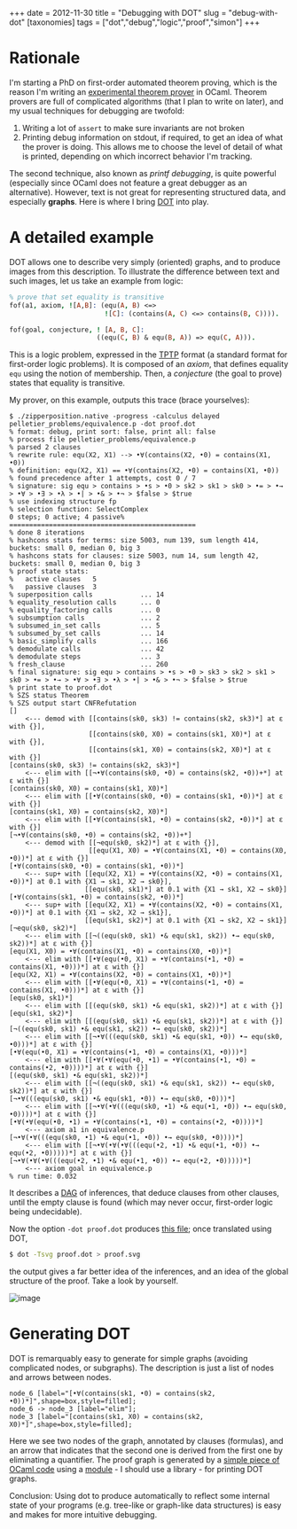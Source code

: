 +++
date = 2012-11-30
title = "Debugging with DOT"
slug = "debug-with-dot"
[taxonomies]
tags = ["dot","debug","logic","proof","simon"]
+++
# Rationale
I'm starting a PhD on first-order automated theorem proving, which is the reason I'm writing an [experimental theorem prover](http://github.com/c-cube/zipperposition/) in OCaml. Theorem provers are full of complicated algorithms (that I plan to write on later), and my usual techniques for debugging are twofold:

1.  Writing a lot of `assert` to make sure invariants are not broken
2.  Printing debug information on stdout, if required, to get an idea of what the prover is doing. This allows me to choose the level of detail of what is printed, depending on which incorrect behavior I'm tracking.

The second technique, also known as *printf debugging*, is quite powerful (especially since OCaml does not feature a great debugger as an alternative). However, text is not great for representing structured data, and especially **graphs**. Here is where I bring [DOT](http://graphviz.org/) into play.

<!-- more -->

# A detailed example

DOT allows one to describe very simply (oriented) graphs, and to produce images from this description. To illustrate the difference between text and such images, let us take an example from logic:

```prolog
% prove that set equality is transitive
fof(a1, axiom, ![A,B]: (equ(A, B) <=>
                        ![C]: (contains(A, C) <=> contains(B, C)))).

fof(goal, conjecture, ! [A, B, C]:
                      ((equ(C, B) & equ(B, A)) => equ(C, A))).
```

This is a logic problem, expressed in the [TPTP](http://www.cs.miami.edu/~tptp/%20/) format (a standard format for first-order logic problems). It is composed of an *axiom*, that defines equality `equ` using the notion of membership. Then, a *conjecture* (the goal to prove) states that equality is transitive.

My prover, on this example, outputs this trace (brace yourselves):

    $ ./zipperposition.native -progress -calculus delayed pelletier_problems/equivalence.p -dot proof.dot
    % format: debug, print sort: false, print all: false
    % process file pelletier_problems/equivalence.p
    % parsed 2 clauses
    % rewrite rule: equ(X2, X1) --> •∀(contains(X2, •0) = contains(X1, •0))
    % definition: equ(X2, X1) == •∀(contains(X2, •0) = contains(X1, •0))
    % found precedence after 1 attempts, cost 0 / 7
    % signature: sig equ > contains > •s > •0 > sk2 > sk1 > sk0 > •= > •→ > •∀ > •∃ > •λ > •| > •& > •¬ > $false > $true
    % use indexing structure fp
    % selection function: SelectComplex
    0 steps; 0 active; 4 passive% ===============================================
    % done 8 iterations
    % hashcons stats for terms: size 5003, num 139, sum length 414, buckets: small 0, median 0, big 3
    % hashcons stats for clauses: size 5003, num 14, sum length 42, buckets: small 0, median 0, big 3
    % proof state stats:
    %   active clauses   5
    %   passive clauses  3
    % superposition calls            ... 14
    % equality_resolution calls      ... 0
    % equality_factoring calls       ... 0
    % subsumption calls              ... 2
    % subsumed_in_set calls          ... 5
    % subsumed_by_set calls          ... 14
    % basic_simplify calls           ... 166
    % demodulate calls               ... 42
    % demodulate steps               ... 3
    % fresh_clause                   ... 260
    % final signature: sig equ > contains > •s > •0 > sk3 > sk2 > sk1 > sk0 > •= > •→ > •∀ > •∃ > •λ > •| > •& > •¬ > $false > $true
    % print state to proof.dot
    % SZS status Theorem
    % SZS output start CNFRefutation
    []
        <--- demod with [[contains(sk0, sk3) != contains(sk2, sk3)*] at ε with {}], 
                        [[contains(sk0, X0) = contains(sk1, X0)*] at ε with {}], 
                        [[contains(sk1, X0) = contains(sk2, X0)*] at ε with {}]
    [contains(sk0, sk3) != contains(sk2, sk3)*]
        <--- elim with [[¬•∀(contains(sk0, •0) = contains(sk2, •0))+*] at ε with {}]
    [contains(sk0, X0) = contains(sk1, X0)*]
        <--- elim with [[•∀(contains(sk0, •0) = contains(sk1, •0))*] at ε with {}]
    [contains(sk1, X0) = contains(sk2, X0)*]
        <--- elim with [[•∀(contains(sk1, •0) = contains(sk2, •0))*] at ε with {}]
    [¬•∀(contains(sk0, •0) = contains(sk2, •0))+*]
        <--- demod with [[¬equ(sk0, sk2)*] at ε with {}], 
                        [[equ(X1, X0) = •∀(contains(X1, •0) = contains(X0, •0))*] at ε with {}]
    [•∀(contains(sk0, •0) = contains(sk1, •0))*]
        <--- sup+ with [[equ(X2, X1) = •∀(contains(X2, •0) = contains(X1, •0))*] at 0.1 with {X1 → sk1, X2 → sk0}], 
                       [[equ(sk0, sk1)*] at 0.1 with {X1 → sk1, X2 → sk0}]
    [•∀(contains(sk1, •0) = contains(sk2, •0))*]
        <--- sup+ with [[equ(X2, X1) = •∀(contains(X2, •0) = contains(X1, •0))*] at 0.1 with {X1 → sk2, X2 → sk1}], 
                       [[equ(sk1, sk2)*] at 0.1 with {X1 → sk2, X2 → sk1}]
    [¬equ(sk0, sk2)*]
        <--- elim with [[¬((equ(sk0, sk1) •& equ(sk1, sk2)) •→ equ(sk0, sk2))*] at ε with {}]
    [equ(X1, X0) = •∀(contains(X1, •0) = contains(X0, •0))*]
        <--- elim with [[•∀(equ(•0, X1) = •∀(contains(•1, •0) = contains(X1, •0)))*] at ε with {}]
    [equ(X2, X1) = •∀(contains(X2, •0) = contains(X1, •0))*]
        <--- elim with [[•∀(equ(•0, X1) = •∀(contains(•1, •0) = contains(X1, •0)))*] at ε with {}]
    [equ(sk0, sk1)*]
        <--- elim with [[(equ(sk0, sk1) •& equ(sk1, sk2))*] at ε with {}]
    [equ(sk1, sk2)*]
        <--- elim with [[(equ(sk0, sk1) •& equ(sk1, sk2))*] at ε with {}]
    [¬((equ(sk0, sk1) •& equ(sk1, sk2)) •→ equ(sk0, sk2))*]
        <--- elim with [[¬•∀(((equ(sk0, sk1) •& equ(sk1, •0)) •→ equ(sk0, •0)))*] at ε with {}]
    [•∀(equ(•0, X1) = •∀(contains(•1, •0) = contains(X1, •0)))*]
        <--- elim with [[•∀(•∀(equ(•0, •1) = •∀(contains(•1, •0) = contains(•2, •0))))*] at ε with {}]
    [(equ(sk0, sk1) •& equ(sk1, sk2))*]
        <--- elim with [[¬((equ(sk0, sk1) •& equ(sk1, sk2)) •→ equ(sk0, sk2))*] at ε with {}]
    [¬•∀(((equ(sk0, sk1) •& equ(sk1, •0)) •→ equ(sk0, •0)))*]
        <--- elim with [[¬•∀(•∀(((equ(sk0, •1) •& equ(•1, •0)) •→ equ(sk0, •0))))*] at ε with {}]
    [•∀(•∀(equ(•0, •1) = •∀(contains(•1, •0) = contains(•2, •0))))*]
        <--- axiom a1 in equivalence.p
    [¬•∀(•∀(((equ(sk0, •1) •& equ(•1, •0)) •→ equ(sk0, •0))))*]
        <--- elim with [[¬•∀(•∀(•∀(((equ(•2, •1) •& equ(•1, •0)) •→ equ(•2, •0)))))*] at ε with {}]
    [¬•∀(•∀(•∀(((equ(•2, •1) •& equ(•1, •0)) •→ equ(•2, •0)))))*]
        <--- axiom goal in equivalence.p
    % run time: 0.032

It describes a [DAG](http://en.wikipedia.org/wiki/Directed_acyclic_graph%20/) of inferences, that deduce clauses from other clauses, until the empty clause is found (which may never occur, first-order logic being undecidable).

Now the option `-dot proof.dot` produces [this file](../images/proof.dot); once translated using DOT,

```sh
$ dot -Tsvg proof.dot > proof.svg
```

the output gives a far better idea of the inferences, and an idea of the global structure of the proof. Take a look by yourself.

![image](../images/proof.svg)

Generating DOT
==============

DOT is remarquably easy to generate for simple graphs (avoiding complicated nodes, or subgraphs). The description is just a list of nodes and arrows between nodes.

```
node_6 [label="[•∀(contains(sk1, •0) = contains(sk2, •0))*]",shape=box,style=filled];
node_6 -> node_3 [label="elim"];
node_3 [label="[contains(sk1, X0) = contains(sk2, X0)*]",shape=box,style=filled];
```

Here we see two nodes of the graph, annotated by clauses (formulas), and an arrow that indicates that the second one is derived from the first one by eliminating a quantifier. The proof graph is generated by a [simple piece of OCaml code](http://github.com/c-cube/zipperposition/blob/61530e886353a577dea1dde802baf456594c39d1/src/proofState.ml#L235/) using a [module](https://github.com/c-cube/zipperposition/blob/61530e886353a577dea1dde802baf456594c39d1/src/dot.ml/) - I should use a library - for printing DOT graphs.

Conclusion: Using dot to produce automatically to reflect some internal state of your programs (e.g. tree-like or graph-like data structures) is easy and makes for more intuitive debugging.
